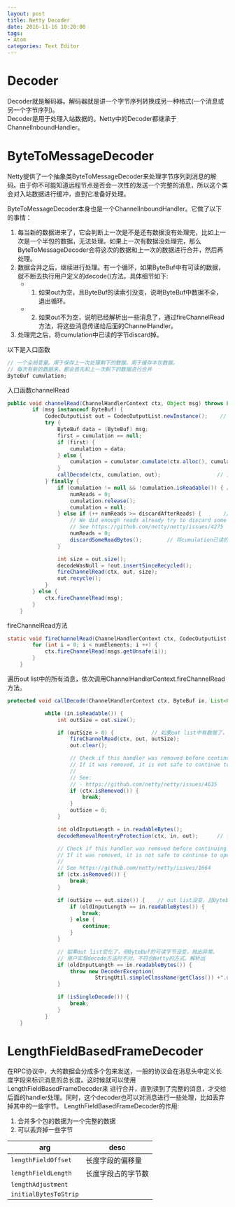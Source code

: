 ```yaml
---
layout: post
title: Netty Decoder
date: 2016-11-16 10:20:00
tags:
- Atom
categories: Text Editor
---
```



# Decoder
Decoder就是解码器。解码器就是讲一个字节序列转换成另一种格式(一个消息或另一个字节序列)。    
Decoder是用于处理入站数据的。Netty中的Decoder都继承于ChannelInboundHandler。





# ByteToMessageDecoder
Netty提供了一个抽象类ByteToMessageDecoder来处理字节序列到消息的解码。由于你不可能知道远程节点是否会一次性的发送一个完整的消息，所以这个类会对入站数据进行缓冲，直到它准备好处理。

ByteToMessageDecoder本身也是一个ChannelInboundHandler。它做了以下的事情：
1. 每当新的数据进来了，它会判断上一次是不是还有数据没有处理完，比如上一次是一个半包的数据，无法处理。如果上一次有数据没处理完，那么ByteToMessageDecoder会将这次的数据和上一次的数据进行合并，然后再处理。
2. 数据合并之后，继续进行处理。有一个循环，如果ByteBuf中有可读的数据，就不断去执行用户定义的decode()方法。具体细节如下:
    - 1. 如果out为空，且ByteBuf的读索引没变，说明ByteBuf中数据不全，退出循环。
    - 2. 如果out不为空，说明已经解析出一些消息了，通过fireChannelRead方法，将这些消息传递给后面的ChannelHandler。
3. 处理完之后，将cumulation中已读的字节discard掉。


以下是入口函数

```java
// 一个全局变量。用于保存上一次处理剩下的数据。用于缓存半包数据。
// 每次有新的数据来，都会首先和上一次剩下的数据进行合并
ByteBuf cumulation;        
```

入口函数channelRead
```java
public void channelRead(ChannelHandlerContext ctx, Object msg) throws Exception {
        if (msg instanceof ByteBuf) {
            CodecOutputList out = CodecOutputList.newInstance();    //  创建一个新的out list
            try {
                ByteBuf data = (ByteBuf) msg;
                first = cumulation == null;
                if (first) {
                    cumulation = data;
                } else {
                    cumulation = cumulator.cumulate(ctx.alloc(), cumulation, data);      // 合并本次数据和上次遗留数据
                }
                callDecode(ctx, cumulation, out);                  // 处理数据
            } finally {
                if (cumulation != null && !cumulation.isReadable()) { // cumulation的数据刚好都读完了，比如刚好是一个或若干个message
                    numReads = 0;
                    cumulation.release();
                    cumulation = null;
                } else if (++ numReads >= discardAfterReads) {       // cumulation的数据没有完全读完，有残留。
                    // We did enough reads already try to discard some bytes so we not risk to see a OOME.
                    // See https://github.com/netty/netty/issues/4275
                    numReads = 0;
                    discardSomeReadBytes();        // 将cumulation已读的字节discard掉, 只留未读的字节。
                }

                int size = out.size();
                decodeWasNull = !out.insertSinceRecycled();
                fireChannelRead(ctx, out, size);
                out.recycle();
            }
        } else {
            ctx.fireChannelRead(msg);
        }
    }
```


fireChannelRead方法
```java
static void fireChannelRead(ChannelHandlerContext ctx, CodecOutputList msgs, int numElements) {
        for (int i = 0; i < numElements; i ++) {
            ctx.fireChannelRead(msgs.getUnsafe(i));
        }
    }
```
遍历out list中的所有消息，依次调用ChannelHandlerContext.fireChannelRead方法。


```java
protected void callDecode(ChannelHandlerContext ctx, ByteBuf in, List<Object> out) {

            while (in.isReadable()) {
                int outSize = out.size();

                if (outSize > 0) {            // 如果out list中有数据了，说明已解析出数据了，将msg传给后面的Handler。
                    fireChannelRead(ctx, out, outSize);
                    out.clear();

                    // Check if this handler was removed before continuing with decoding.
                    // If it was removed, it is not safe to continue to operate on the buffer.
                    //
                    // See:
                    // - https://github.com/netty/netty/issues/4635
                    if (ctx.isRemoved()) {
                        break;
                    }
                    outSize = 0;
                }

                int oldInputLength = in.readableBytes();
                decodeRemovalReentryProtection(ctx, in, out);      // 调用用户实现的decode方法

                // Check if this handler was removed before continuing the loop.
                // If it was removed, it is not safe to continue to operate on the buffer.
                //
                // See https://github.com/netty/netty/issues/1664
                if (ctx.isRemoved()) {
                    break;
                }

                if (outSize == out.size()) {    // out list没变，且Bytebuf的可读字节没变，比如读指针没变，说明数据不全，退出循环，不处理
                    if (oldInputLength == in.readableBytes()) {
                        break;
                    } else {
                        continue;
                    }
                }

                // 如果out list变化了，但ByteBuf的可读字节没变，抛出异常。
                // 用户实现decode方法时不对。不符合Netty的方式。解析出
                if (oldInputLength == in.readableBytes()) {
                    throw new DecoderException(  
                            StringUtil.simpleClassName(getClass()) +".decode() did not read anything but decoded a message.");
                }

                if (isSingleDecode()) {
                    break;
                }
            } 
    }

```


# LengthFieldBasedFrameDecoder
在RPC协议中，大的数据会分成多个包来发送，一般的协议会在消息头中定义长度字段来标识消息的总长度。这时候就可以使用LengthFieldBasedFrameDecoder来
进行合并，直到读到了完整的消息，才交给后面的handler处理。同时，这个decoder也可以对消息进行一些处理，比如丢弃掉其中的一些字节。
LengthFieldBasedFrameDecoder的作用:
1. 合并多个包的数据为一个完整的数据
2. 可以丢弃掉一些字节

|             arg            |                         desc                          | 
| -------------------------- | ----------------------------------------------------- |
| `lengthFieldOffset`        | 长度字段的偏移量                                         |
| `lengthFieldLength`        | 长度字段占的字节数                                       |
| `lengthAdjustment`         |                                                        |
| `initialBytesToStrip`      |                                                       |



